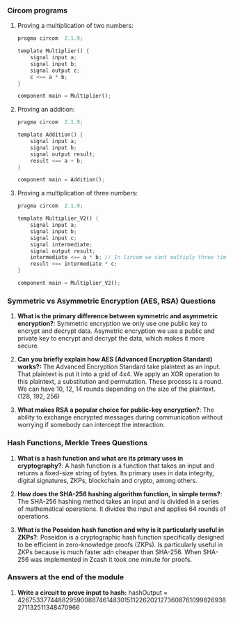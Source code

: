 ### Circom programs

1. Proving a multiplication of two numbers: 

    ```rust
    pragma circom  2.1.9;

    template Multiplier() {
        signal input a;
        signal input b;
        signal output c;
        c <== a * b;
    }

    component main = Multiplier();
    ```

1. Proving an addition:

    ```rust
    pragma circom  2.1.9;

    template Addition() {
        signal input a;
        signal input b;
        signal output result;
        result <== a + b;
    }

    component main = Addition();
    ```

1. Proving a multiplication of three numbers:

    ```rust
    pragma circom  2.1.9;

    template Multiplier_V2() {
        signal input a;
        signal input b;
        signal input c;
        signal intermediate;
        signal output result;
        intermediate <== a * b; // In Circom we cant multiply three times in a row.
        result <== intermediate * c;
    }

    component main = Multiplier_V2();
    ```

### Symmetric vs Asymmetric Encryption (AES, RSA) Questions

   1. **What is the primary difference between symmetric and asymmetric encryption?**: Symmetric encryption we only use one public key to encrypt and decrypt data. Asymetric encryption we use a public and private key to encrypt and decrypt the data, which makes it more secure.

   2. **Can you briefly explain how AES (Advanced Encryption Standard) works?:** The Advanced Encryption Standard take plaintext as an input. That plaintext is put it into a grid of 4x4. We apply an XOR operation to this plaintext, a substitution and permutation. These process is a round. We can have 10, 12, 14 rounds depending on the size of the plaintext. (128, 192, 256)

   3. **What makes RSA a popular choice for public-key encryption?**: The ability to exchange encrypted messages during communication without worrying if somebody can intercept the interaction.

### Hash Functions, Merkle Trees Questions

   1. **What is a hash function and what are its primary uses in cryptography?**: A hash function is a function that takes an input and returns a fixed-size string of bytes. Its primary uses in data integrity, digital signatures, ZKPs, blockchain and crypto, among others.

   2. **How does the SHA-256 hashing algorithm function, in simple terms?**: The SHA-256 hashing method takes an input and is divided in a series of mathematical operations. It divides the input and applies 64 rounds of operations.

   3. **What is the Poseidon hash function and why is it particularly useful in ZKPs?**: Poseidon is a cryptographic hash function specifically designed to be efficient in zero-knowledge proofs (ZKPs). Is particularly useful in ZKPs because is much faster adn cheaper than SHA-256. When SHA-256 was implemented in Zcash it took one minute for proofs.


### Answers at the end of the module

1. **Write a circuit to prove input to hash:** hashOutput = 4267533774488295900887461483015112262021273608761099826938271132511348470966